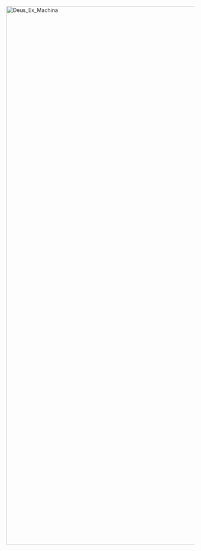 <img width="1440" alt="Deus_Ex_Machina" src="https://github.com/user-attachments/assets/98df2e6c-a693-4479-806b-db32fa31328b" />
